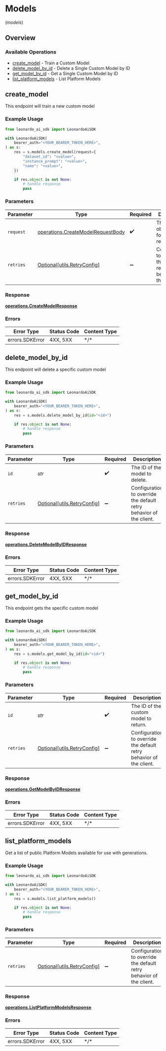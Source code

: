 # Models
(*models*)

## Overview

### Available Operations

* [create_model](#create_model) - Train a Custom Model
* [delete_model_by_id](#delete_model_by_id) - Delete a Single Custom Model by ID
* [get_model_by_id](#get_model_by_id) - Get a Single Custom Model by ID
* [list_platform_models](#list_platform_models) - List Platform Models

## create_model

This endpoint will train a new custom model

### Example Usage

```python
from leonardo_ai_sdk import LeonardoAiSDK

with LeonardoAiSDK(
    bearer_auth="<YOUR_BEARER_TOKEN_HERE>",
) as s:
    res = s.models.create_model(request={
        "dataset_id": "<value>",
        "instance_prompt": "<value>",
        "name": "<value>",
    })

    if res.object is not None:
        # handle response
        pass

```

### Parameters

| Parameter                                                                              | Type                                                                                   | Required                                                                               | Description                                                                            |
| -------------------------------------------------------------------------------------- | -------------------------------------------------------------------------------------- | -------------------------------------------------------------------------------------- | -------------------------------------------------------------------------------------- |
| `request`                                                                              | [operations.CreateModelRequestBody](../../models/operations/createmodelrequestbody.md) | :heavy_check_mark:                                                                     | The request object to use for the request.                                             |
| `retries`                                                                              | [Optional[utils.RetryConfig]](../../models/utils/retryconfig.md)                       | :heavy_minus_sign:                                                                     | Configuration to override the default retry behavior of the client.                    |

### Response

**[operations.CreateModelResponse](../../models/operations/createmodelresponse.md)**

### Errors

| Error Type      | Status Code     | Content Type    |
| --------------- | --------------- | --------------- |
| errors.SDKError | 4XX, 5XX        | \*/\*           |

## delete_model_by_id

This endpoint will delete a specific custom model

### Example Usage

```python
from leonardo_ai_sdk import LeonardoAiSDK

with LeonardoAiSDK(
    bearer_auth="<YOUR_BEARER_TOKEN_HERE>",
) as s:
    res = s.models.delete_model_by_id(id="<id>")

    if res.object is not None:
        # handle response
        pass

```

### Parameters

| Parameter                                                           | Type                                                                | Required                                                            | Description                                                         |
| ------------------------------------------------------------------- | ------------------------------------------------------------------- | ------------------------------------------------------------------- | ------------------------------------------------------------------- |
| `id`                                                                | *str*                                                               | :heavy_check_mark:                                                  | The ID of the model to delete.                                      |
| `retries`                                                           | [Optional[utils.RetryConfig]](../../models/utils/retryconfig.md)    | :heavy_minus_sign:                                                  | Configuration to override the default retry behavior of the client. |

### Response

**[operations.DeleteModelByIDResponse](../../models/operations/deletemodelbyidresponse.md)**

### Errors

| Error Type      | Status Code     | Content Type    |
| --------------- | --------------- | --------------- |
| errors.SDKError | 4XX, 5XX        | \*/\*           |

## get_model_by_id

This endpoint gets the specific custom model

### Example Usage

```python
from leonardo_ai_sdk import LeonardoAiSDK

with LeonardoAiSDK(
    bearer_auth="<YOUR_BEARER_TOKEN_HERE>",
) as s:
    res = s.models.get_model_by_id(id="<id>")

    if res.object is not None:
        # handle response
        pass

```

### Parameters

| Parameter                                                           | Type                                                                | Required                                                            | Description                                                         |
| ------------------------------------------------------------------- | ------------------------------------------------------------------- | ------------------------------------------------------------------- | ------------------------------------------------------------------- |
| `id`                                                                | *str*                                                               | :heavy_check_mark:                                                  | The ID of the custom model to return.                               |
| `retries`                                                           | [Optional[utils.RetryConfig]](../../models/utils/retryconfig.md)    | :heavy_minus_sign:                                                  | Configuration to override the default retry behavior of the client. |

### Response

**[operations.GetModelByIDResponse](../../models/operations/getmodelbyidresponse.md)**

### Errors

| Error Type      | Status Code     | Content Type    |
| --------------- | --------------- | --------------- |
| errors.SDKError | 4XX, 5XX        | \*/\*           |

## list_platform_models

Get a list of public Platform Models available for use with generations.

### Example Usage

```python
from leonardo_ai_sdk import LeonardoAiSDK

with LeonardoAiSDK(
    bearer_auth="<YOUR_BEARER_TOKEN_HERE>",
) as s:
    res = s.models.list_platform_models()

    if res.object is not None:
        # handle response
        pass

```

### Parameters

| Parameter                                                           | Type                                                                | Required                                                            | Description                                                         |
| ------------------------------------------------------------------- | ------------------------------------------------------------------- | ------------------------------------------------------------------- | ------------------------------------------------------------------- |
| `retries`                                                           | [Optional[utils.RetryConfig]](../../models/utils/retryconfig.md)    | :heavy_minus_sign:                                                  | Configuration to override the default retry behavior of the client. |

### Response

**[operations.ListPlatformModelsResponse](../../models/operations/listplatformmodelsresponse.md)**

### Errors

| Error Type      | Status Code     | Content Type    |
| --------------- | --------------- | --------------- |
| errors.SDKError | 4XX, 5XX        | \*/\*           |